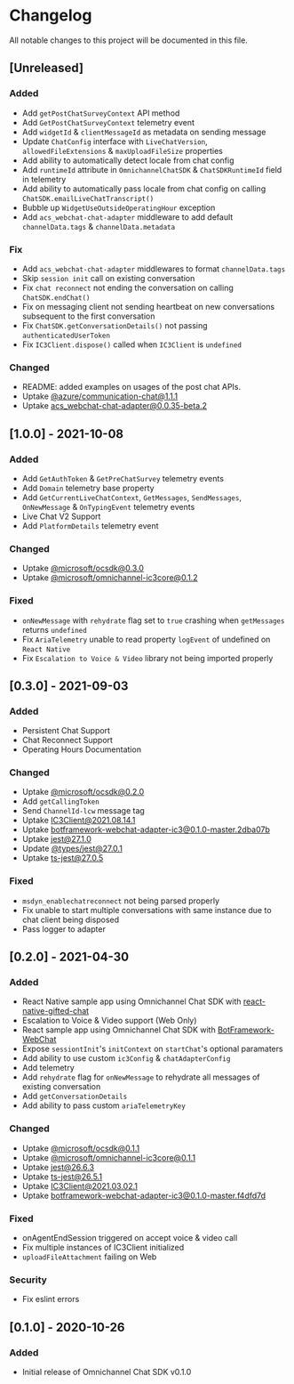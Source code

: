 # Changelog
All notable changes to this project will be documented in this file.

## [Unreleased]

### Added
- Add `getPostChatSurveyContext` API method
- Add `GetPostChatSurveyContext` telemetry event
- Add `widgetId` & `clientMessageId` as metadata on sending message
- Update `ChatConfig` interface with `LiveChatVersion`, `allowedFileExtensions` & `maxUploadFileSize` properties
- Add ability to automatically detect locale from chat config
- Add `runtimeId` attribute in `OmnichannelChatSDK` & `ChatSDKRuntimeId` field in telemetry
- Add ability to automatically pass locale from chat config on calling `ChatSDK.emailLiveChatTranscript()`
- Bubble up `WidgetUseOutsideOperatingHour` exception
- Add `acs_webchat-chat-adapter` middleware to add default `channelData.tags` & `channelData.metadata`

### Fix
- Add `acs_webchat-chat-adapter` middlewares to format `channelData.tags`
- Skip `session init` call on existing conversation
- Fix `chat reconnect` not ending the conversation on calling `ChatSDK.endChat()`
- Fix on messaging client not sending heartbeat on new conversations subsequent to the first conversation
- Fix `ChatSDK.getConversationDetails()` not passing `authenticatedUserToken`
- Fix `IC3Client.dispose()` called when `IC3Client` is `undefined`

### Changed
- README: added examples on usages of the post chat APIs.
- Uptake [@azure/communication-chat@1.1.1](https://www.npmjs.com/package/@azure/communication-chat/v/1.1.1)
- Uptake [acs_webchat-chat-adapter@0.0.35-beta.2](https://unpkg.com/acs_webchat-chat-adapter@0.0.35-beta.2/dist/chat-adapter.js)

## [1.0.0] - 2021-10-08
### Added
- Add `GetAuthToken` & `GetPreChatSurvey` telemetry events
- Add `Domain` telemetry base property
- Add `GetCurrentLiveChatContext`, `GetMessages`, `SendMessages`, `OnNewMessage` & `OnTypingEvent` telemetry events
- Live Chat V2 Support
- Add `PlatformDetails` telemetry event

### Changed
- Uptake [@microsoft/ocsdk@0.3.0](https://www.npmjs.com/package/@microsoft/ocsdk/v/0.3.0)
- Uptake [@microsoft/omnichannel-ic3core@0.1.2](https://www.npmjs.com/package/@microsoft/omnichannel-ic3core/v/0.1.2)

### Fixed
- `onNewMessage` with `rehydrate` flag set to `true` crashing when `getMessages` returns `undefined`
- Fix `AriaTelemetry` unable to read property `logEvent` of undefined on `React Native`
- Fix `Escalation to Voice & Video` library not being imported properly

## [0.3.0] - 2021-09-03
### Added
- Persistent Chat Support
- Chat Reconnect Support
- Operating Hours Documentation

### Changed
- Uptake [@microsoft/ocsdk@0.2.0](https://www.npmjs.com/package/@microsoft/ocsdk/v/0.2.0)
- Add `getCallingToken`
- Send `ChannelId-lcw` message tag
- Uptake [IC3Client@2021.08.14.1](https://comms.omnichannelengagementhub.com/release/2021.08.14.1/Scripts/SDK/SDK.min.js)
- Uptake [botframework-webchat-adapter-ic3@0.1.0-master.2dba07b](https://www.npmjs.com/package/botframework-webchat-adapter-ic3/v/0.1.0-master.2dba07b)
- Uptake [jest@27.1.0](https://www.npmjs.com/package/jest/v/27.1.0)
- Update [@types/jest@27.0.1](https://www.npmjs.com/package/@types/jest/v/27.0.1)
- Uptake [ts-jest@27.0.5](https://www.npmjs.com/package/ts-jest/v/27.0.5)

### Fixed
- `msdyn_enablechatreconnect` not being parsed properly
- Fix unable to start multiple conversations with same instance due to chat client being disposed
- Pass logger to adapter

## [0.2.0] - 2021-04-30
### Added
- React Native sample app using Omnichannel Chat SDK with [react-native-gifted-chat](https://github.com/FaridSafi/react-native-gifted-chat)
- Escalation to Voice & Video support (Web Only)
- React sample app using Omnichannel Chat SDK with [BotFramework-WebChat](https://github.com/microsoft/BotFramework-WebChat)
- Expose `sessiontInit`'s `initContext` on `startChat`'s optional paramaters
- Add ability to use custom `ic3Config` & `chatAdapterConfig`
- Add telemetry
- Add `rehydrate` flag for `onNewMessage` to rehydrate all messages of existing conversation
- Add `getConversationDetails`
- Add ability to pass custom `ariaTelemetryKey`

### Changed
- Uptake [@microsoft/ocsdk@0.1.1](https://www.npmjs.com/package/@microsoft/ocsdk/v/0.1.1)
- Uptake [@microsoft/omnichannel-ic3core@0.1.1](https://www.npmjs.com/package/@microsoft/omnichannel-ic3core/v/0.1.1)
- Uptake [jest@26.6.3](https://www.npmjs.com/package/jest/v/26.6.3)
- Uptake [ts-jest@26.5.1](https://www.npmjs.com/package/ts-jest/v/26.5.1)
- Uptake [IC3Client@2021.03.02.1](https://comms.omnichannelengagementhub.com/release/2021.03.02.1/Scripts/SDK/SDK.min.js)
- Uptake [botframework-webchat-adapter-ic3@0.1.0-master.f4dfd7d](https://www.npmjs.com/package/botframework-webchat-adapter-ic3/v/0.1.0-master.f4dfd7d)

### Fixed
- onAgentEndSession triggered on accept voice & video call
- Fix multiple instances of IC3Client initialized
- `uploadFileAttachment` failing on Web

### Security
- Fix eslint errors

## [0.1.0] - 2020-10-26
### Added
- Initial release of Omnichannel Chat SDK v0.1.0